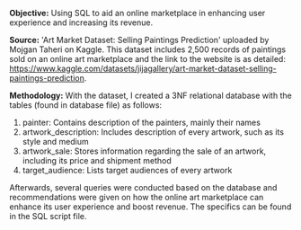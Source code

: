 **Objective:** Using SQL to aid an online marketplace in enhancing user experience and increasing its revenue.

**Source:** 'Art Market Dataset: Selling Paintings Prediction' uploaded by Mojgan Taheri on Kaggle. 
This dataset includes 2,500 records of paintings sold on an online art marketplace and the link to the website
is as detailed: https://www.kaggle.com/datasets/jijagallery/art-market-dataset-selling-paintings-prediction.
    
**Methodology:** With the dataset, I created a 3NF relational database with the tables (found in database file) as follows:
1. painter: Contains description of the painters, mainly their names
2. artwork_description: Includes description of every artwork, such as its style and medium
3. artwork_sale: Stores information regarding the sale of an artwork, including its price and shipment method
4. target_audience: Lists target audiences of every artwork

Afterwards, several queries were conducted based on the database and recommendations were given on how the online art
marketplace can enhance its user experience and boost revenue. The specifics can be found in the SQL script file.
